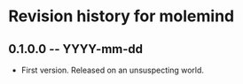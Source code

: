 # Revision history for molemind

## 0.1.0.0  -- YYYY-mm-dd

* First version. Released on an unsuspecting world.
